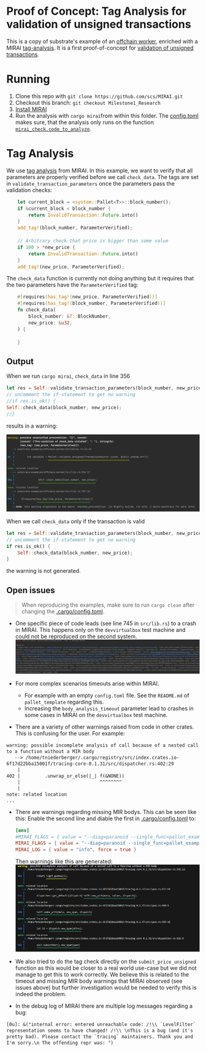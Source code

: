 # Proof of Concept: Tag Analysis for validation of unsigned transactions

This is a copy of substrate's example of an [offchain worker](https://github.com/paritytech/substrate/tree/ea9ce4c0af36310c0b0db264ab12cf4766b83750/frame/examples/offchain-worker), enriched with a MIRAI [tag-analysis](https://github.com/facebookexperimental/MIRAI/blob/main/documentation/TagAnalysis.md). It is a first proof-of-concept for [validation of unsigned transactions](https://github.com/bhargavbh/MIRAI/blob/main/substrate_examples/unsigned-transaction/description.md).

# Running

1. Clone this repo with `git clone https://github.com/scs/MIRAI.git`
2. Checkout this branch: `git checkout Milestone1_Research`
3. [Install MIRAI](https://github.com/facebookexperimental/MIRAI/blob/main/documentation/InstallationGuide.md)
4. Run the analysis with `cargo mirai`from within this folder. The [config.toml](.cargo/config.toml) makes sure, that the analysis only runs on the function [`mirai_check.code_to_analyze`](src/mirai.rs).

# Tag Analysis
We use [tag analysis](https://github.com/facebookexperimental/MIRAI/blob/main/documentation/TagAnalysis.md) from MIRAI. In this example, we want to verify that all parameters are properly verified before we call `check_data`. The tags are set in `validate_transaction_parameters` once the parameters pass the validation checks:
``` rust
    let current_block = <system::Pallet<T>>::block_number();
    if &current_block < block_number {
        return InvalidTransaction::Future.into()
    }
    add_tag!(block_number, ParameterVerified);
    
    // Arbitrary check that price is bigger than some value
    if 100 > *new_price {
        return InvalidTransaction::Future.into()
    }
    add_tag!(new_price, ParameterVerified);
```

The `check_data` function is currently not doing anything but it requires that the two parameters have the `ParameterVerified` tag:

``` rust
    #[requires(has_tag!(new_price, ParameterVerified))]
    #[requires(has_tag!(block_number, ParameterVerified))]
    fn check_data(
        block_number: &T::BlockNumber,
        new_price: &u32,
    ) {

    }
```

## Output

When we run ``cargo mirai``, ``check_data`` in line 356

``` rust
let res = Self::validate_transaction_parameters(block_number, new_price);
// uncomment the if-statement to get no warning
//if res.is_ok() {
Self::check_data(block_number, new_price);
//}
```

results in a warning:

![MIRAI_WARNING](mirai-warning.png)

When we call `check_data` only if the transaction is valid

``` rust
let res = Self::validate_transaction_parameters(block_number, new_price);
// uncomment the if-statement to get no warning
if res.is_ok() {
    Self::check_data(block_number, new_price);
}
```
the warning is not generated.



## Open issues

> When reproducing the examples, make sure to run `cargo clean` after changing the [.cargo/config.toml](.cargo/config.toml).

- One specific piece of code leads (see line 745 in `src/lib.rs`) to a crash in MIRAI. This happens only on the `devvirtualbox` test machine and could not be reproduced on the second system.
![MIRAI_CRASH_CODE](mirai-crash-code.png)

- For more complex scenarios timeouts arise within MIRAI. 
  - For example with an empty `config.toml` file. See the `README.md` of `pallet_template` regarding this.
  - Increasing the `body_analysis_timeout` parameter lead to crashes in some cases in MIRAI on the `devvirtualbox` test machine.

- There are a variety of other warnings raised from code in other crates. This is confusing for the user. For example:
```
warning: possible incomplete analysis of call because of a nested call to a function without a MIR body
   --> /home/tniederberger/.cargo/registry/src/index.crates.io-6f17d22bba15001f/tracing-core-0.1.31/src/dispatcher.rs:402:29
    |
402 |         .unwrap_or_else(|_| f(&NONE))
    |                             ^^^^^^^^
    |
note: related location
...
```

- There are warnings regarding missing MIR bodys. This can be seen like this:
Enable the second line and diable the first in [.cargo/config.toml](.cargo/config.toml) to:
  ``` toml
  [env]
  #MIRAI_FLAGS = { value = "--diag=paranoid --single_func=pallet_example_offchain_worker.mirai.mirai_check.code_to_analyze"}
  MIRAI_FLAGS = { value = "--diag=paranoid --single_func=pallet_example_offchain_worker.mirai.mirai_check.submit_unsigned_transaction"}
  MIRAI_LOG = { value = "info", force = true }
  ```
  Then warnings like this are generated:
  ![MISSING_MIR_BODY](missing-mir-body.png)

- We also tried to do the tag check directly on the `submit_price_unsigned` function as this would be closer to a real world use-case but we did not manage to get this to work correctly. We believe this is related to the timeout and missing MIR body warnings that MIRAI observed (see issues above) but further investigation would be needed to verify this is indeed the problem.

- In the debug log of MIRAI there are multiple log messages regarding a bug:
```
[0u]: &("internal error: entered unreachable code: /!\\ `LevelFilter` representation seems to have changed! /!\\ \nThis is a bug (and it's pretty bad). Please contact the `tracing` maintainers. Thank you and I'm sorry.\n The offending repr was: ")
```